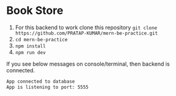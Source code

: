 # Book Store

1. For this backend to work clone this repository `git clone https://github.com/PRATAP-KUMAR/mern-be-practice.git`
3. `cd mern-be-practice`
4. `npm install`
5. `npm run dev`

If you see below messages on console/terminal, then backend is connected.
```bash
App connected to database
App is listening to port: 5555
```
